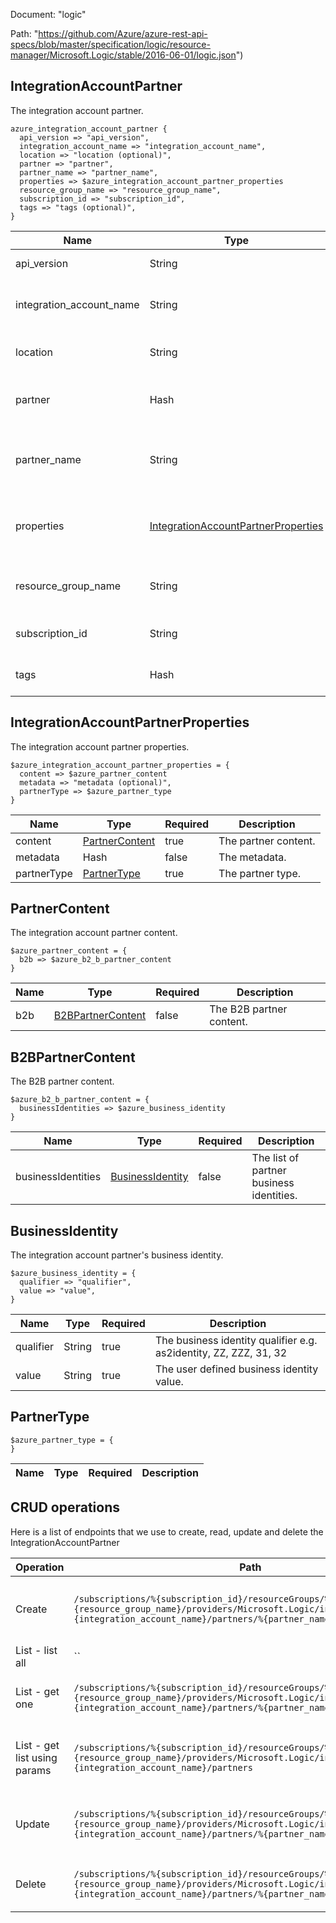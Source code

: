Document: "logic"


Path: "https://github.com/Azure/azure-rest-api-specs/blob/master/specification/logic/resource-manager/Microsoft.Logic/stable/2016-06-01/logic.json")

## IntegrationAccountPartner

The integration account partner.

```puppet
azure_integration_account_partner {
  api_version => "api_version",
  integration_account_name => "integration_account_name",
  location => "location (optional)",
  partner => "partner",
  partner_name => "partner_name",
  properties => $azure_integration_account_partner_properties
  resource_group_name => "resource_group_name",
  subscription_id => "subscription_id",
  tags => "tags (optional)",
}
```

| Name        | Type           | Required       | Description       |
| ------------- | ------------- | ------------- | ------------- |
|api_version | String | true | The API version. |
|integration_account_name | String | true | The integration account name. |
|location | String | false | The resource location. |
|partner | Hash | true | The integration account partner. |
|partner_name | String | true | The integration account partner name. |
|properties | [IntegrationAccountPartnerProperties](#integrationaccountpartnerproperties) | true | The integration account partner properties. |
|resource_group_name | String | true | The resource group name. |
|subscription_id | String | true | The subscription id. |
|tags | Hash | false | The resource tags. |
        
## IntegrationAccountPartnerProperties

The integration account partner properties.

```puppet
$azure_integration_account_partner_properties = {
  content => $azure_partner_content
  metadata => "metadata (optional)",
  partnerType => $azure_partner_type
}
```

| Name        | Type           | Required       | Description       |
| ------------- | ------------- | ------------- | ------------- |
|content | [PartnerContent](#partnercontent) | true | The partner content. |
|metadata | Hash | false | The metadata. |
|partnerType | [PartnerType](#partnertype) | true | The partner type. |
        
## PartnerContent

The integration account partner content.

```puppet
$azure_partner_content = {
  b2b => $azure_b2_b_partner_content
}
```

| Name        | Type           | Required       | Description       |
| ------------- | ------------- | ------------- | ------------- |
|b2b | [B2BPartnerContent](#b2bpartnercontent) | false | The B2B partner content. |
        
## B2BPartnerContent

The B2B partner content.

```puppet
$azure_b2_b_partner_content = {
  businessIdentities => $azure_business_identity
}
```

| Name        | Type           | Required       | Description       |
| ------------- | ------------- | ------------- | ------------- |
|businessIdentities | [BusinessIdentity](#businessidentity) | false | The list of partner business identities. |
        
## BusinessIdentity

The integration account partner's business identity.

```puppet
$azure_business_identity = {
  qualifier => "qualifier",
  value => "value",
}
```

| Name        | Type           | Required       | Description       |
| ------------- | ------------- | ------------- | ------------- |
|qualifier | String | true | The business identity qualifier e.g. as2identity, ZZ, ZZZ, 31, 32 |
|value | String | true | The user defined business identity value. |
        
## PartnerType



```puppet
$azure_partner_type = {
}
```

| Name        | Type           | Required       | Description       |
| ------------- | ------------- | ------------- | ------------- |



## CRUD operations

Here is a list of endpoints that we use to create, read, update and delete the IntegrationAccountPartner

| Operation | Path | Verb | Description | OperationID |
| ------------- | ------------- | ------------- | ------------- | ------------- |
|Create|`/subscriptions/%{subscription_id}/resourceGroups/%{resource_group_name}/providers/Microsoft.Logic/integrationAccounts/%{integration_account_name}/partners/%{partner_name}`|Put|Creates or updates an integration account partner.|Partners_CreateOrUpdate|
|List - list all|``||||
|List - get one|`/subscriptions/%{subscription_id}/resourceGroups/%{resource_group_name}/providers/Microsoft.Logic/integrationAccounts/%{integration_account_name}/partners/%{partner_name}`|Get|Gets an integration account partner.|Partners_Get|
|List - get list using params|`/subscriptions/%{subscription_id}/resourceGroups/%{resource_group_name}/providers/Microsoft.Logic/integrationAccounts/%{integration_account_name}/partners`|Get|Gets a list of integration account partners.|Partners_ListByIntegrationAccounts|
|Update|`/subscriptions/%{subscription_id}/resourceGroups/%{resource_group_name}/providers/Microsoft.Logic/integrationAccounts/%{integration_account_name}/partners/%{partner_name}`|Put|Creates or updates an integration account partner.|Partners_CreateOrUpdate|
|Delete|`/subscriptions/%{subscription_id}/resourceGroups/%{resource_group_name}/providers/Microsoft.Logic/integrationAccounts/%{integration_account_name}/partners/%{partner_name}`|Delete|Deletes an integration account partner.|Partners_Delete|
